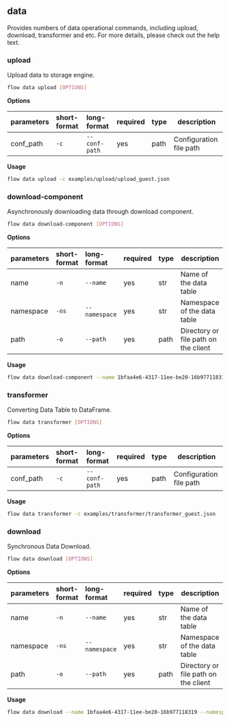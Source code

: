 ## data
Provides numbers of data operational commands, including upload, download, transformer and etc. For more details, please check out the help text.
### upload
Upload data to storage engine.
```bash
flow data upload [OPTIONS]
```
**Options**

| parameters | short-format | long-format | required | type | description |
| :-------- |:-----|:-------------| :--- | :----- |------|
| conf_path | `-c` | `--conf-path` | yes | path | Configuration file path |

**Usage**
```bash
flow data upload -c examples/upload/upload_guest.json
```

### download-component
Asynchronously downloading data through download component.
```bash
flow data download-component [OPTIONS]
```
**Options**

| parameters | short-format | long-format | required | type | description |
| :-------- |:-----|:-------------| :--- | :----- |------|
| name | `-n` | `--name` | yes | str | Name of the data table |
| namespace | `-ns` | `--namespace` | yes | str | Namespace of the data table |
| path | `-o` | `--path` | yes | path | Directory or file path on the client |

**Usage**
```bash
flow data download-component --name 1bfaa4e6-4317-11ee-be20-16b977118319 --namespace upload -o /data/xxx
```

### transformer
Converting Data Table to DataFrame.
```bash
flow data transformer [OPTIONS]
```
**Options**

| parameters | short-format | long-format | required | type | description |
| :-------- |:-----|:-------------| :--- | :----- |------|
| conf_path | `-c` | `--conf-path` | yes | path | Configuration file path |

**Usage**
```bash
flow data transformer -c examples/transformer/transformer_guest.json
```

### download
Synchronous Data Download.
```bash
flow data download [OPTIONS]
```
**Options**

| parameters | short-format | long-format | required | type | description |
| :-------- |:-----|:-------------| :--- | :----- |------|
| name | `-n` | `--name` | yes | str | Name of the data table |
| namespace | `-ns` | `--namespace` | yes | str | Namespace of the data table |
| path | `-o` | `--path` | yes | path | Directory or file path on the client |

**Usage**
```bash
flow data download --name 1bfaa4e6-4317-11ee-be20-16b977118319 --namespace upload -o /data/xxx
```

